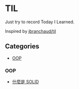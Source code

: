 # TIL

Just try to record Today I Learned.

Inspired by [jbranchaud/til](https://github.com/jbranchaud/til)

## Categories

- [OOP](#oop)

### OOP

- [什麼是 SOLID](./oop/what-is-solid.md)
